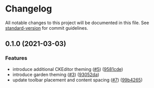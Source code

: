 # Changelog

All notable changes to this project will be documented in this file. See [standard-version](https://github.com/conventional-changelog/standard-version) for commit guidelines.

## 0.1.0 (2021-03-03)


### Features

* introduce additional CKEditor theming ([#5](https://github.com/zendeskgarden/ckeditor/issues/5)) ([9581cde](https://github.com/zendeskgarden/ckeditor/commit/9581cde75ac5653a9882da707e64564cbb1443aa))
* introduce garden theming ([#3](https://github.com/zendeskgarden/ckeditor/issues/3)) ([93052da](https://github.com/zendeskgarden/ckeditor/commit/93052dacbce764d8bd0a44a91830a4e41868b9c6))
* update toolbar placement and content spacing ([#7](https://github.com/zendeskgarden/ckeditor/issues/7)) ([99b4265](https://github.com/zendeskgarden/ckeditor/commit/99b42653e66e158d119a45132cb88de9fa602aac))
